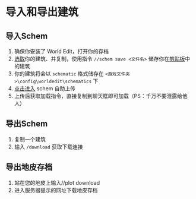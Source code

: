 # 导入和导出建筑

## 导入Schem
1. 确保你安装了 World Edit，打开你的存档
2. [选取](../we/selections)你的建筑、并复制，使用指令 `//schem save <文件名>` 储存你在[剪贴板](../we/commands#剪贴板命令)中的建筑
3. 你的建筑将会以 `schematic` 格式储存在 `<游戏文件夹>\config\worldedit\schematics` 下
4. [点击进入](https://www.sencraft.top/fawe/) schem 自助上传
5. 上传后获取加载指令，直接复制到聊天框即可加载（PS：千万不要泄露给他人）
   

## 导出Schem
1. 复制一个建筑
2. 输入 `/download` 获取下载连接

   
## 导出地皮存档
1. 站在您的地皮上输入//plot download
2. 进入服务器提示的网址下载地皮存档

